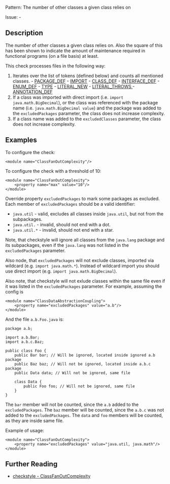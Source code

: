 Pattern: The number of other classes a given class relies on

Issue: -

## Description

The number of other classes a given class relies on. Also the square of this has been shown to indicate the amount of maintenance required in functional programs (on a file basis) at least. 

This check processes files in the following way: 

  1. Iterates over the list of tokens (defined below) and counts all mentioned classes. 
    - [PACKAGE_DEF](http://checkstyle.sourceforge.net/apidocs/com/puppycrawl/tools/checkstyle/api/TokenTypes.html#PACKAGE_DEF)
    - [IMPORT](http://checkstyle.sourceforge.net/apidocs/com/puppycrawl/tools/checkstyle/api/TokenTypes.html#IMPORT)
    - [CLASS_DEF](http://checkstyle.sourceforge.net/apidocs/com/puppycrawl/tools/checkstyle/api/TokenTypes.html#CLASS_DEF)
    - [INTERFACE_DEF](http://checkstyle.sourceforge.net/apidocs/com/puppycrawl/tools/checkstyle/api/TokenTypes.html#INTERFACE_DEF)
    - [ENUM_DEF](http://checkstyle.sourceforge.net/apidocs/com/puppycrawl/tools/checkstyle/api/TokenTypes.html#ENUM_DEF)
    - [TYPE](http://checkstyle.sourceforge.net/apidocs/com/puppycrawl/tools/checkstyle/api/TokenTypes.html#TYPE)
    - [LITERAL_NEW](http://checkstyle.sourceforge.net/apidocs/com/puppycrawl/tools/checkstyle/api/TokenTypes.html#LITERAL_NEW)
    - [ LITERAL_THROWS ](http://checkstyle.sourceforge.net/apidocs/com/puppycrawl/tools/checkstyle/api/TokenTypes.html#LITERAL_THROWS)
    - [ ANNOTATION_DEF ](http://checkstyle.sourceforge.net/apidocs/com/puppycrawl/tools/checkstyle/api/TokenTypes.html#ANNOTATION_DEF)
  2. If a class was imported with direct import (i.e. `import java.math.BigDecimal`), or the class was referenced with the package name (i.e. `java.math.BigDecimal value`) and the package was added to the `excludedPackages` parameter, the class does not increase complexity. 
  3. If a class name was added to the `excludedClasses` parameter, the class does not increase complexity. 

## Examples

To configure the check: 
    
    
    <module name="ClassFanOutComplexity"/>
            

To configure the check with a threshold of 10: 
    
    
    <module name="ClassFanOutComplexity">
        <property name="max" value="10"/>
    </module>
            

Override property `excludedPackages` to mark some packages as excluded. Each member of `excludedPackages` should be a valid identifier: 

  - `java.util` \- valid, excludes all classes inside `java.util`, but not from the subpackages. 
  - `java.util.` \- invalid, should not end with a dot. 
  - `java.util.*` \- invalid, should not end with a star. 

Note, that checkstyle will ignore all classes from the `java.lang` package and its subpackages, even if the `java.lang` was not listed in the `excludedPackages` parameter. 

Also node, that `excludedPackages` will not exclude classes, imported via wildcard (e.g. `import java.math.*`). Instead of wildcard import you should use direct import (e.g. `import java.math.BigDecimal`). 

Also note, that checkstyle will not exlude classes within the same file even if it was listed in the `excludedPackages` parameter. For example, assuming the config is 
    
    
    <module name="ClassDataAbstractionCoupling">
        <property name="excludedPackages" value="a.b"/>
    </module>
              

And the file `a.b.Foo.java` is: 
    
    
    package a.b;
    
    import a.b.Bar;
    import a.b.c.Baz;
    
    public class Foo {
        public Bar bar; // Will be ignored, located inside ignored a.b package
        public Baz baz; // Will not be ignored, located inside a.b.c package
        public Data data; // Will not be ignored, same file
    
        class Data {
            public Foo foo; // Will not be ignored, same file
        }
    }
              

The `bar` member will not be counted, since the `a.b` added to the `excludedPackages`. The `baz` member will be counted, since the `a.b.c` was not added to the `excludedPackages`. The `data` and `foo` members will be counted, as they are inside same file. 

Example of usage: 
    
    
    <module name="ClassFanOutComplexity">
        <property name="excludedPackages" value="java.util, java.math"/>
    </module>

## Further Reading

* [checkstyle - ClassFanOutComplexity](http://checkstyle.sourceforge.net/config_metrics.html#ClassFanOutComplexity)